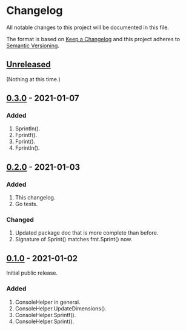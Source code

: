 # Changelog

All notable changes to this project will be documented in this file.

The format is based on [Keep a Changelog](https://keepachangelog.com/en/1.1.0/) and this project adheres to [Semantic Versioning](https://semver.org/spec/v2.0.0.html).

## [Unreleased]

(Nothing at this time.)

## [0.3.0] - 2021-01-07

### Added

1. Sprintln().
1. Fprintf().
1. Fprint().
1. Fprintln().

## [0.2.0] - 2021-01-03

### Added

1. This changelog.
1. Go tests.

### Changed

1. Updated package doc that is more complete than before.
1. Signature of Sprint() matches fmt.Sprint() now.

## [0.1.0] - 2021-01-02

Initial public release.

### Added

1. ConsoleHelper in general.
1. ConsoleHelper.UpdateDimensions().
1. ConsoleHelper.Sprintf().
1. ConsoleHelper.Sprint().

[Unreleased]: https://gitlab.com/rbrt-weiler/go-module-consolehelper/-/compare/v0.3.0...master
[0.3.0]: https://gitlab.com/rbrt-weiler/go-module-consolehelper/-/tree/v0.3.0
[0.2.0]: https://gitlab.com/rbrt-weiler/go-module-consolehelper/-/tree/v0.2.0
[0.1.0]: https://gitlab.com/rbrt-weiler/go-module-consolehelper/-/tree/v0.1.0
